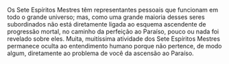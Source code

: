 ﻿Os Sete Espíritos Mestres têm representantes pessoais que funcionam em todo o grande universo; mas, como uma grande maioria desses seres subordinados não está diretamente ligada ao esquema ascendente de progressão mortal, no caminho da perfeição ao Paraíso, pouco ou nada foi revelado sobre eles. Muita, muitíssima atividade dos Sete Espíritos Mestres permanece oculta ao entendimento humano porque não pertence, de modo algum, diretamente ao problema de você da ascensão ao Paraíso.